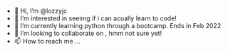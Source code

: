 - 👋 Hi, I’m @lozzyjc
- 👀 I’m interested in seeimg if i can acually learn to code!
- 🌱 I’m currently learning python through a bootcamp. Ends in Feb 2022
- 💞️ I’m looking to collaborate on , hmm not sure yet!
- 📫 How to reach me ...

<!---
lozzyjc/lozzyjc is a ✨ special ✨ repository because its `README.md` (this file) appears on your GitHub profile.
You can click the Preview link to take a look at your changes.
--->
